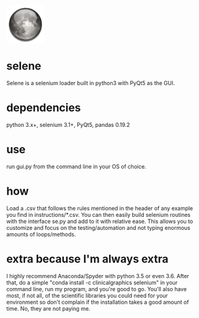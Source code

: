 <img src="https://github.com/DylanAlloy/selene/blob/master/icon.png" width="100px">

# selene
Selene is a selenium loader built in python3 with PyQt5 as the GUI.

# dependencies

python 3.x+,
selenium 3.1+, 
PyQt5, 
pandas 0.19.2

# use
run gui.py from the command line in your OS of choice. 

# how 
Load a .csv that follows the rules mentioned in the header of any example you find in instructions/*.csv. You can then easily build selenium routines with the interface se.py and add to it with relative ease.
This allows you to customize and focus on the testing/automation and not typing enormous amounts of loops/methods. 

# extra because I'm always extra
I highly recommend Anaconda/Spyder with python 3.5 or even 3.6. After that, do a simple "conda install -c clinicalgraphics selenium" in your command line, run my program, and you're good to go. You'll also have most, if not all, of the scientific libraries you could need for your environment so don't complain if the installation takes a good amount of time. No, they are not paying me. 
